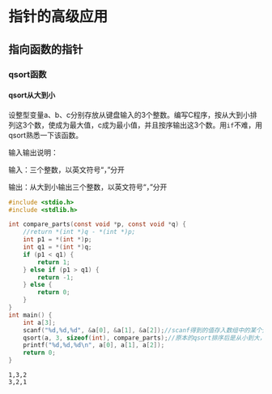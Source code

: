 # 指针的高级应用

## 指向函数的指针

### qsort函数

#### qsort从大到小

设整型变量a、b、c分别存放从键盘输入的3个整数。编写C程序，按从大到小排列这3个数，使成为最大值，c成为最小值，并且按序输出这3个数。用`if`不难，用qsort熟悉一下该函数。

输入输出说明：

输入：三个整数，以英文符号“，”分开

输出：从大到小输出三个整数，以英文符号“，”分开

```c
#include <stdio.h>
#include <stdlib.h>

int compare_parts(const void *p, const void *q) {
    //return *(int *)q - *(int *)p;
    int p1 = *(int *)p;
    int q1 = *(int *)q;
    if (p1 < q1) {
        return 1;
    } else if (p1 > q1) {
        return -1;
    } else {
        return 0;
    }
}
int main() {
    int a[3];
    scanf("%d,%d,%d", &a[0], &a[1], &a[2]);//scanf得到的值存入数组中的某个元素记得用&
    qsort(a, 3, sizeof(int), compare_parts);//原本的qsort排序后是从小到大，故compare函数中, if (val_p > val_q) return 1;
    printf("%d,%d,%d\n", a[0], a[1], a[2]);
    return 0;
}
```

```shell
1,3,2
3,2,1
```

